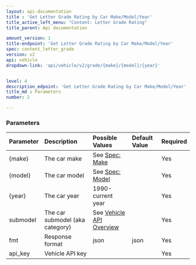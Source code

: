 ```yaml
---
layout: api-documentation
title : 'Get Letter Grade Rating by Car Make/Model/Year'
title_active_left_menu: "Content: Letter Grade Rating"
title_parent: Api documentation

amount_version: 1
title-endpoint: 'Get Letter Grade Rating by Car Make/Model/Year'
spec: content_letter_grade
version: v2
api: vehicle
dropdown-link: 'api/vehicle/v2/grade/{make}/{model}/{year}'


level: 4
description_edpoint: 'Get Letter Grade Rating by Car Make/Model/Year'
title_md : Parameters
number: 2

---
```


### Parameters

| Parameter  | Description                           | Possible Values   | Default Value | Required |
|:-----------|:--------------------------------------|:----------------- |:------------- |:-------- |
| {make}     | The car make | See [Spec: Make](/api-documentation/vehicle/spec_make/v3/) | | Yes |
| {model}    | The car model | See [Spec: Model](/api-documentation/vehicle/spec_model/v3/) | | Yes |
| {year}     | The car year                          | 1990-current year |               | Yes      |
| submodel   | The car submodel (aka category) | See [Vehicle API Overview](/api-documentation/vehicle/) | | Yes |
| fmt        | Response format                       | json              | json          | Yes      |
| api_key    | Vehicle API key                       |                   |               | Yes      |